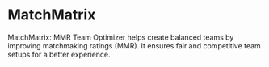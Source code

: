 # MatchMatrix
MatchMatrix: MMR Team Optimizer helps create balanced teams by improving matchmaking ratings (MMR). It ensures fair and competitive team setups for a better experience.
